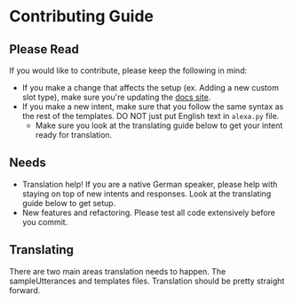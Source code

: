 # Contributing Guide

## Please Read
If you would like to contribute, please keep the following in mind:
 - If you make a change that affects the setup (ex. Adding a new custom slot type), make sure you're updating the [docs site](https://github.com/m0ngr31/lexigr.am).
 - If you make a new intent, make sure that you follow the same syntax as the rest of the templates. DO NOT just put English text in `alexa.py` file.
   - Make sure you look at the translating guide below to get your intent ready for translation.

## Needs
 - Translation help! If you are a native German speaker, please help with staying on top of new intents and responses. Look at the translating guide below to get setup.
 - New features and refactoring. Please test all code extensively before you commit.

## Translating
There are two main areas translation needs to happen. The sampleUtterances and templates files. Translation should be pretty straight forward.
